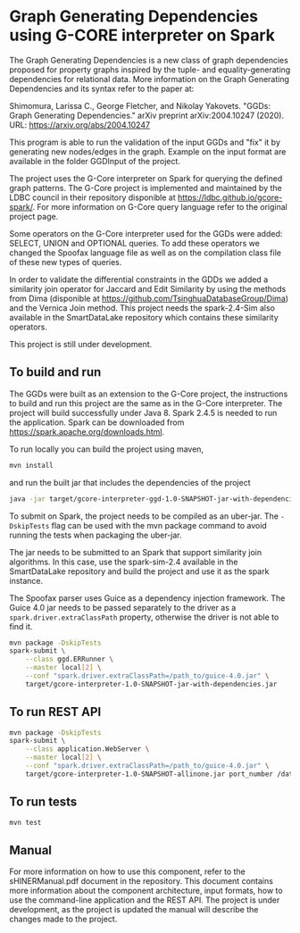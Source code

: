 # Graph Generating Dependencies using G-CORE interpreter on Spark

The Graph Generating Dependencies is a new class of graph dependencies proposed for property graphs inspired by the tuple- and equality-generating dependencies for relational data.
More information on the Graph Generating Dependencies and its syntax refer to the paper at: 

Shimomura, Larissa C., George Fletcher, and Nikolay Yakovets. "GGDs: Graph Generating Dependencies." arXiv preprint arXiv:2004.10247 (2020).
URL: https://arxiv.org/abs/2004.10247

This program is able to run the validation of the input GGDs and "fix" it by generating new nodes/edges in the graph.
Example on the input format are available in the folder GGDInput of the project.

The project uses the G-Core interpreter on Spark for querying the defined graph patterns. The G-Core project is implemented and maintained by the LDBC council in their repository disponible at https://ldbc.github.io/gcore-spark/. For more information on G-Core query language refer to the original project page.

Some operators on the G-Core interpreter used for the GGDs were added: SELECT, UNION and OPTIONAL queries. To add these operators we changed the Spoofax language file as well as on the compilation class file of these new types of queries.

In order to validate the differential constraints in the GDDs we added a similarity join operator for Jaccard and Edit Similarity by using the methods from Dima (disponible at https://github.com/TsinghuaDatabaseGroup/Dima) and the Vernica Join method. This project needs the spark-2.4-Sim also available in the SmartDataLake repository which contains these similarity operators.

This project is still under development.


## To build and run
The GGDs were built as an extension to the G-Core project, the instructions to build and run this project are the same as in the G-Core interpreter.
The project will build successfully under Java 8. Spark 2.4.5 is needed to run
the application. Spark can be downloaded from
https://spark.apache.org/downloads.html.

To run locally you can build the project using maven,
```bash
mvn install 
```
and run the built jar that includes the dependencies of the project
```bash
java -jar target/gcore-interpreter-ggd-1.0-SNAPSHOT-jar-with-dependencies.jar
```

To submit on Spark, the project needs to be compiled as an uber-jar. The
```-DskipTests``` flag can be used with the mvn package command to avoid running
the tests when packaging the uber-jar.

The jar needs to be submitted to an Spark that support similarity join algorithms. In this case, use the spark-sim-2.4 available in the SmartDataLake repository and build the project and use it as the spark instance.

The Spoofax parser uses Guice as a dependency injection framework. The Guice 4.0
jar needs to be passed separately to the driver as a
```spark.driver.extraClassPath``` property, otherwise the driver is not able to
find it.

```bash
mvn package -DskipTests
spark-submit \
    --class ggd.ERRunner \
    --master local[2] \
    --conf "spark.driver.extraClassPath=/path_to/guice-4.0.jar" \
    target/gcore-interpreter-1.0-SNAPSHOT-jar-with-dependencies.jar
```

## To run REST API
```bash
mvn package -DskipTests
spark-submit \
    --class application.WebServer \
    --master local[2] \
    --conf "spark.driver.extraClassPath=/path_to/guice-4.0.jar" \
    target/gcore-interpreter-1.0-SNAPSHOT-allinone.jar port_number /dataset/folder/path
```

## To run tests
```bash
mvn test
```
## Manual

For more information on how to use this component, refer to the sHINERManual.pdf document in the repository.
This document contains more information about the component architecture, input formats, how to use the command-line application and the REST API.
The project is under development, as the project is updated the manual will describe the changes made to the project.